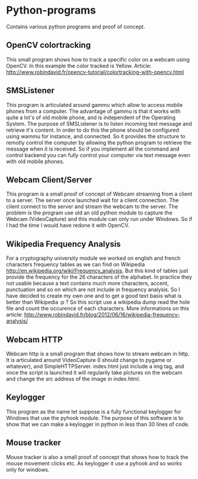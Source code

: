 Python-programs
===============

Contains various python programs and proof of concept.

OpenCV colortracking
--------------------

This small program shows how to track a specific color on a webcam using OpenCV.
In this example the color tracked is Yellow.
Article: http://www.robindavid.fr/opencv-tutorial/colortracking-with-opencv.html

SMSListener
-----------

This program is articulated around gammu which allow to access mobile phones from a computer.
The advantage of gammu is that it works with quite a lot's of old mobile phone, and is independent of the Operating System.
The purpose of SMSListener is to listen incoming text message and retrieve it's content. In order to do this the phone
should be configured using wammu for instance, and connected. So it provides the structure to remotly control the computer
by allowing the python program to retrieve the message when it is received. So if you implement all the command and control
backend you can fully control your computer via text message even with old mobile phones.


Webcam Client/Server
--------------------

This program is a small proof of concept of Webcam streaming from a client to a server.
The server once launched wait for a client connection. The client connect to the server and stream the webcam to the server.
The problem is the program use old an old python module to capture the Webcam (VideoCapture) and this module can only run under
Windows. So if I had the time I would have redone it with OpenCV.


Wikipedia Frequency Analysis
----------------------------

For a cryptography university module we worked on english and french characters frequency tables as we can find on Wikipedia http://en.wikipedia.org/wiki/Frequency_analysis.
But this kind of tables just provide the frequency for the 26 characters of the alphabet. In practice they not usable because
a text contains much more characters, accent, punctuation and so on which are not include in frequency analysis.
So I have decided to create my own one and to get a good text basis what is better than Wikipedia :p ?
So this script use a wikipedia dump read the hole file and count the occurence of each characters.
More informations on this article:  http://www.robindavid.fr/blog/2012/06/16/wikipedia-frequency-analysis/

Webcam HTTP
-----------

Webcam http is a small program that shows how to stream webcam in http. It is articulated around VideoCapture (I should change to pygame or whatever), and SimpleHTTPServer.
index.html just include a img tag, and once the script is launched it will regularily take pictures on the webcam and change the src address of the image in index.html.

Keylogger
---------

This program as the name let suppose is a fully functional keylogger for Windows that use the pyhook module. The purpose of this software is to show that we can make a keylogger in python in less than 30 lines of code.

Mouse tracker
-------------

Mouse tracker is also a small proof of concept that shows how to track the mouse movement clicks etc. As keylogger it use a pyhook and so works only for windows.
